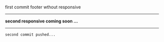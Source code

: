first commit footer wthout responsive

___

__second responsive coming soon ...__

___

`second commit pushed...`

